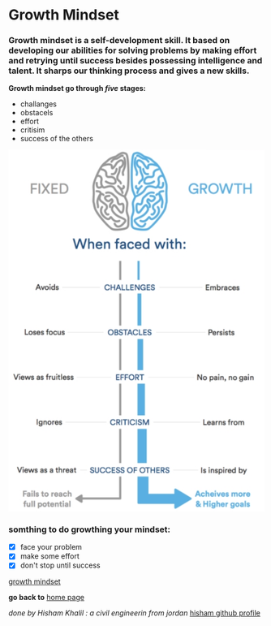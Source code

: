 # Growth Mindset
### Growth mindset is a self-development skill. It based on developing our abilities for solving problems by making effort and retrying until success besides possessing intelligence and talent. It sharps our thinking process and gives a new skills.
**Growth mindset go through _five_ stages:**
 - challanges
 - obstacels
 - effort
 - critisim
 - success of the others
 
![growth](growth.jpg)

### somthing to do growthing your mindset:
- [x] face your problem
- [x] make some effort
- [x] don't stop until success

[growth mindset](https://www.atlassian.com/blog/inside-atlassian/growth-mindset)

**go back to** [home page](README.md)

_done by Hisham Khalil :_ 
_a civil engineerin from jordan_
[hisham github profile](https://github.com/HishamKhalil1990)
